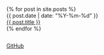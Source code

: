 <div>
  <div style="margin:3em 0 2em;">
    {% for post in site.posts %}
    <div class="list-entry">
      <span class="faded">{{ post.date | date: "%Y-%m-%d" }}</span>
      <br>
      <a class="internal-link" href="{{ post.url }}">{{ post.title }}</a>
    </div>
    {% endfor %}
  </div>
  <p>
    <a title='GitHub' target="_blank" rel="noreferrer" href="https://github.com/marioseixas/marioseixas.github.io">
      GitHub
    </a>
  </p>
</div>
